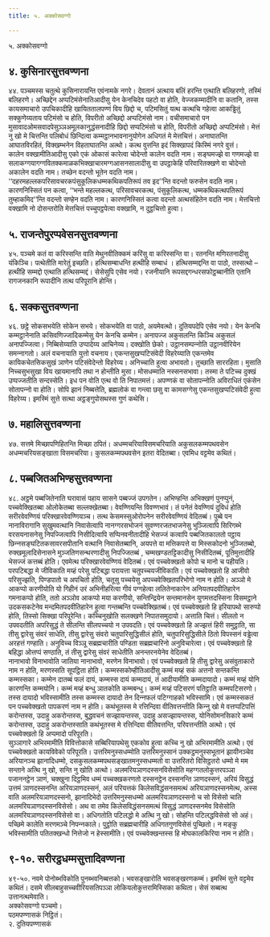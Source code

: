 ```yaml
---
title: ५. अक्‍कोसवग्गो

---
```

५. अक्‍कोसवग्गो  


## ४. कुसिनारसुत्तवण्णना

४४. पञ्‍चमस्स चतुत्थे कुसिनारायन्ति एवंनामके नगरे। देवतानं अत्थाय बलिं हरन्ति एत्थाति बलिहरणो, तस्मिं बलिहरणे। अच्छिद्देन अप्पटिमंसेनातिआदीसु येन केनचिदेव पहटो वा होति, वेज्‍जकम्मादीनि वा कतानि, तस्स कायसमाचारो उपचिकादीहि खायिततालपण्णं विय छिद्दो च, पटिमसितुं यत्थ कत्थचि गहेत्वा आकड्ढितुं सक्‍कुणेय्यताय पटिमंसो च होति, विपरीतो अच्छिद्दो अप्पटिमंसो नाम। वचीसमाचारो पन मुसावादओमसवादपेसुञ्‍ञअमूलकानुद्धंसनादीहि छिद्दो सप्पटिमंसो च होति, विपरीतो अच्छिद्दो अप्पटिमंसो। मेत्तं नु खो मे चित्तन्ति पलिबोधं छिन्दित्वा कम्मट्ठानभावनानुयोगेन अधिगतं मे मेत्तचित्तं। अनाघातन्ति आघातविरहितं, विक्खम्भनेन विहताघातन्ति अत्थो। कत्थ वुत्तन्ति इदं सिक्खापदं किस्मिं नगरे वुत्तं।  
कालेन वक्खामीतिआदीसु एको एकं ओकासं कारेत्वा चोदेन्तो कालेन वदति नाम। सङ्घमज्झे वा गणमज्झे वा सलाकग्गयागग्गवितक्‍कमाळकभिक्खाचारमग्गआसनसालादीसु वा उपट्ठाकेहि परिवारितक्खणे वा चोदेन्तो अकालेन वदति नाम। तच्छेन वदन्तो भूतेन वदति नाम। ‘‘दहरमहल्‍लकपरिसावचरकपंसुकूलिकधम्मकथिकपतिरूपं तव इद’’न्ति वदन्तो फरुसेन वदति नाम। कारणनिस्सितं पन कत्वा, ‘‘भन्ते महल्‍लकत्थ, परिसावचरकत्थ, पंसुकूलिकत्थ, धम्मकथिकत्थपतिरूपं तुम्हाकमिद’’न्ति वदन्तो सण्हेन वदति नाम। कारणनिस्सितं कत्वा वदन्तो अत्थसंहितेन वदति नाम। मेत्तचित्तो वक्खामि नो दोसन्तरोति मेत्तचित्तं पच्‍चुपट्ठपेत्वा वक्खामि, न दुट्ठचित्तो हुत्वा।  


## ५. राजन्तेपुरप्पवेसनसुत्तवण्णना

४५. पञ्‍चमे कतं वा करिस्सन्ति वाति मेथुनवीतिक्‍कमं करिंसु वा करिस्सन्ति वा। रतनन्ति मणिरतनादीसु यंकिञ्‍चि। पत्थेतीति मारेतुं इच्छति। हत्थिसम्बाधन्ति हत्थीहि सम्बाधं । हत्थिसम्मद्दन्ति वा पाठो, तस्सत्थो – हत्थीहि सम्मद्दो एत्थाति हत्थिसम्मद्दं। सेसेसुपि एसेव नयो। रजनीयानि रूपसद्दगन्धरसफोट्ठब्बानीति एतानि रागजनकानि रूपादीनि तत्थ परिपूरानि होन्ति।  


## ६. सक्‍कसुत्तवण्णना

४६. छट्ठे सोकसभयेति सोकेन सभये। सोकभयेति वा पाठो, अयमेवत्थो। दुतियपदेपि एसेव नयो। येन केनचि कम्मट्ठानेनाति कसिवणिज्‍जादिकम्मेसु येन केनचि कम्मेन। अनापज्‍ज अकुसलन्ति किञ्‍चि अकुसलं अनापज्‍जित्वा। निब्बिसेय्याति उप्पादेय्य आचिनेय्य। दक्खोति छेको। उट्ठानसम्पन्‍नोति उट्ठानवीरियेन समन्‍नागतो। अलं वचनायाति युत्तो वचनाय। एकन्तसुखप्पटिसंवेदी विहरेय्याति एकन्तमेव कायिकचेतसिकसुखं ञाणेन पटिसंवेदेन्तो विहरेय्य। अनिच्‍चाति हुत्वा अभावतो। तुच्छाति साररहिता। मुसाति निच्‍चसुभसुखा विय खायमानापि तथा न होन्तीति मुसा। मोसधम्माति नस्सनसभावा। तस्मा ते पटिच्‍च दुक्खं उप्पज्‍जतीति सन्दस्सेति। इध पन वोति एत्थ वो ति निपातमत्तं। अपण्णकं वा सोतापन्‍नोति अविराधितं एकंसेन सोतापन्‍नो वा होति। सोपि झानं निब्बत्तेति, ब्रह्मलोकं वा गन्त्वा छसु वा कामसग्गेसु एकन्तसुखप्पटिसंवेदी हुत्वा विहरेय्य। इमस्मिं सुत्ते सत्था अट्ठङ्गुपोसथस्स गुणं कथेसि।  


## ७. महालिसुत्तवण्णना

४७. सत्तमे मिच्छापणिहितन्ति मिच्छा ठपितं। अधम्मचरियाविसमचरियाति अकुसलकम्मपथवसेन अधम्मचरियसङ्खाता विसमचरिया। कुसलकम्मपथवसेन इतरा वेदितब्बा। एवमिध वट्टमेव कथितं।  


## ८. पब्बजितअभिण्हसुत्तवण्णना

४८. अट्ठमे पब्बजितेनाति घरावासं पहाय सासने पब्बज्‍जं उपगतेन। अभिण्हन्ति अभिक्खणं पुनप्पुनं, पच्‍चवेक्खितब्बा ओलोकेतब्बा सल्‍लक्खेतब्बा। वेवण्णियन्ति विवण्णभावं। तं पनेतं वेवण्णियं दुविधं होति सरीरवेवण्णियं परिक्खारवेवण्णियञ्‍च। तत्थ केसमस्सुओरोपनेन सरीरवेवण्णियं वेदितब्बं। पुब्बे पन नानाविरागानि सुखुमवत्थानि निवासेत्वापि नानग्गरसभोजनं सुवण्णरजतभाजनेसु भुञ्‍जित्वापि सिरिगब्भे वरसयनासनेसु निपज्‍जित्वापि निसीदित्वापि सप्पिनवनीतादीहि भेसज्‍जं कत्वापि पब्बजितकालतो पट्ठाय छिन्‍नसङ्घटितकसावरसपीतानि वत्थानि निवासेतब्बानि, अयपत्ते वा मत्तिकपत्ते वा मिस्सकोदनो भुञ्‍जितब्बो, रुक्खमूलादिसेनासने मुञ्‍जतिणसन्थरणादीसु निपज्‍जितब्बं , चम्मखण्डतट्टिकादीसु निसीदितब्बं, पूतिमुत्तादीहि भेसज्‍जं कत्तब्बं होति। एवमेत्थ परिक्खारवेवण्णियं वेदितब्बं। एवं पच्‍चवेक्खतो कोपो च मानो च पहीयति।  
परपटिबद्धा मे जीविकाति मय्हं परेसु पटिबद्धा परायत्ता चतुपच्‍चयजीविकाति। एवं पच्‍चवेक्खतो हि आजीवो परिसुज्झति, पिण्डपातो च अपचितो होति, चतूसु पच्‍चयेसु अपच्‍चवेक्खितपरिभोगो नाम न होति। अञ्‍ञो मे आकप्पो करणीयोति यो गिहीनं उरं अभिनीहरित्वा गीवं पग्गहेत्वा ललितेनाकारेन अनियतपदवीतिहारेन गमनाकप्पो होति, ततो अञ्‍ञोव आकप्पो मया करणीयो, सन्तिन्द्रियेन सन्तमानसेन युगमत्तदस्सिना विसमट्ठाने उदकसकटेनेव मन्दमितपदवीतिहारेन हुत्वा गन्तब्बन्ति पच्‍चवेक्खितब्बं। एवं पच्‍चवेक्खतो हि इरियापथो सारुप्पो होति, तिस्सो सिक्खा परिपूरेन्ति। कच्‍चिनुखोति सलक्खणे निपातसमुदायो। अत्ताति चित्तं। सीलतो न उपवदतीति अपरिसुद्धं ते सीलन्ति सीलपच्‍चयो न उपवदति। एवं पच्‍चवेक्खतो हि अज्झत्तं हिरी समुट्ठाति, सा तीसु द्वारेसु संवरं साधेति, तीसु द्वारेसु संवरो चतुपारिसुद्धिसीलं होति, चतुपारिसुद्धिसीले ठितो विपस्सनं वड्ढेत्वा अरहत्तं गण्हाति। अनुविच्‍च विञ्‍ञू सब्रह्मचारीति पण्डिता सब्रह्मचारिनो अनुविचारेत्वा। एवं पच्‍चवेक्खतो हि बहिद्धा ओत्तप्पं सण्ठाति, तं तीसु द्वारेसु संवरं साधेतीति अनन्तरनयेनेव वेदितब्बं।  
नानाभावो विनाभावोति जातिया नानाभावो, मरणेन विनाभावो। एवं पच्‍चवेक्खतो हि तीसु द्वारेसु असंवुताकारो नाम न होति, मरणस्सति सूपट्ठिता होति। कम्मस्सकोम्हीतिआदीसु कम्मं मय्हं सकं अत्तनो सन्तकन्ति कम्मस्सका। कम्मेन दातब्बं फलं दायं, कम्मस्स दायं कम्मदायं, तं आदीयामीति कम्मदायादो। कम्मं मय्हं योनि कारणन्ति कम्मयोनि। कम्मं मय्हं बन्धु ञातकोति कम्मबन्धु। कम्मं मय्हं पटिसरणं पतिट्ठाति कम्मपटिसरणो। तस्स दायादो भविस्सामीति तस्स कम्मस्स दायादो तेन दिन्‍नफलं पटिग्गाहको भविस्सामि। एवं कम्मस्सकतं पन पच्‍चवेक्खतो पापकरणं नाम न होति। कथंभूतस्स मे रत्तिन्दिवा वीतिवत्तन्तीति किन्‍नु खो मे वत्तप्पटिपत्तिं करोन्तस्स, उदाहु अकरोन्तस्स, बुद्धवचनं सज्झायन्तस्स, उदाहु असज्झायन्तस्स, योनिसोमनसिकारे कम्मं करोन्तस्स, उदाहु अकरोन्तस्साति कथंभूतस्स मे रत्तिन्दिवा वीतिवत्तन्ति, परिवत्तन्तीति अत्थो। एवं पच्‍चवेक्खतो हि अप्पमादो परिपूरति।  
सुञ्‍ञागारे अभिरमामीति विवित्तोकासे सब्बिरियापथेसु एककोव हुत्वा कच्‍चि नु खो अभिरमामीति अत्थो। एवं पच्‍चवेक्खतो कायविवेको परिपूरति। उत्तरिमनुस्सधम्मोति उत्तरिमनुस्सानं उक्‍कट्ठमनुस्सभूतानं झायीनञ्‍चेव अरियानञ्‍च झानादिधम्मो, दसकुसलकम्मपथसङ्खातमनुस्सधम्मतो वा उत्तरितरो विसिट्ठतरो धम्मो मे मम सन्ताने अत्थि नु खो, सन्ति नु खोति अत्थो। अलमरियञाणदस्सनविसेसोति महग्गतलोकुत्तरपञ्‍ञा पजाननट्ठेन ञाणं, चक्खुना दिट्ठमिव धम्मं पच्‍चक्खकरणतो दस्सनट्ठेन दस्सनन्ति ञाणदस्सनं, अरियं विसुद्धं उत्तमं ञाणदस्सनन्ति अरियञाणदस्सनं, अलं परियत्तकं किलेसविद्धंसनसमत्थं अरियञाणदस्सनमेत्थ, अस्स वाति अलमरियञाणदस्सनो, झानादिभेदो उत्तरिमनुस्सधम्मो अलमरियञाणदस्सनो च सो विसेसो चाति अलमरियञाणदस्सनविसेसो। अथ वा तमेव किलेसविद्धंसनसमत्थं विसुद्धं ञाणदस्सनमेव विसेसोति अलमरियञाणदस्सनविसेसो वा। अधिगतोति पटिलद्धो मे अत्थि नु खो। सोहन्ति पटिलद्धविसेसो सो अहं। पच्छिमे कालेति मरणमञ्‍चे निपन्‍नकाले। पुट्ठोति सब्रह्मचारीहि अधिगतगुणविसेसं पुच्छितो। न मङ्कु भविस्सामीति पतितक्खन्धो नित्तेजो न हेस्सामीति। एवं पच्‍चवेक्खन्तस्स हि मोघकालकिरिया नाम न होति।  


## ९-१०. सरीरट्ठधम्मसुत्तादिवण्णना

४९-५०. नवमे पोनोब्भविकोति पुनब्भवनिब्बत्तको। भवसङ्खारोति भवसङ्खरणकम्मं। इमस्मिं सुत्ते वट्टमेव कथितं। दसमे सीलबाहुसच्‍चवीरियसतिपञ्‍ञा लोकियलोकुत्तरामिस्सिका कथिता। सेसं सब्बत्थ उत्तानत्थमेवाति।  
अक्‍कोसवग्गो पञ्‍चमो।  
पठमपण्णासकं निट्ठितं।  
२. दुतियपण्णासकं  